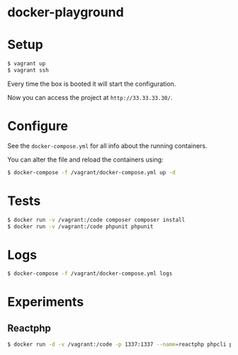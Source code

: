 docker-playground
=================

# Setup

```bash
$ vagrant up
$ vagrant ssh
```

Every time the box is booted it will start the configuration.

Now you can access the project at `http://33.33.33.30/`.

# Configure

See the `docker-compose.yml` for all info about the running containers.

You can alter the file and reload the containers using:

```bash
$ docker-compose -f /vagrant/docker-compose.yml up -d
```

# Tests

```bash
$ docker run -v /vagrant:/code composer composer install
$ docker run -v /vagrant:/code phpunit phpunit
```

# Logs

```bash
$ docker-compose -f /vagrant/docker-compose.yml logs
```

# Experiments

## Reactphp

```bash
$ docker run -d -v /vagrant:/code -p 1337:1337 --name=reactphp phpcli php src/react.php
```

